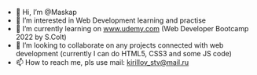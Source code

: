 - 👋 Hi, I’m @Maskap
- 👀 I’m interested in Web Development learning and practise
- 🌱 I’m currently learning on www.udemy.com (Web Developer Bootcamp 2022 by S.Colt)
- 💞️ I’m looking to collaborate on any projects connected with web development (currently I can do HTML5, CSS3 and some JS code)
- 📫 How to reach me, pls use mail: kirillov_stv@mail.ru

<!---
Maskap/Maskap is a ✨ special ✨ repository because its `README.md` (this file) appears on your GitHub profile.
You can click the Preview link to take a look at your changes.
--->

